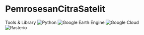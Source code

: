 # PemrosesanCitraSatelit

Tools & Library
![Python](https://img.shields.io/badge/-Python-3776AB?style=flat&logo=python&logoColor=white)  ![Google Earth Engine](https://img.shields.io/badge/-GEE-34A853?style=flat&logo=google-earth&logoColor=white)  ![Google Cloud](https://img.shields.io/badge/-Google%20Cloud-4285F4?style=flat&logo=google-cloud&logoColor=white)  ![Rasterio](https://img.shields.io/badge/-Rasterio-336791?style=flat&logo=python&logoColor=white)  

